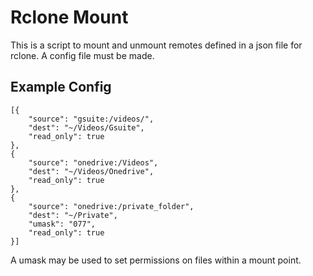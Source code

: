 # Rclone Mount

This is a script to mount and unmount remotes defined in a json file for rclone.
A config file must be made.

## Example Config

```
[{
    "source": "gsuite:/videos/",
    "dest": "~/Videos/Gsuite",
    "read_only": true
},
{
    "source": "onedrive:/Videos",
    "dest": "~/Videos/Onedrive",
    "read_only": true
},
{
    "source": "onedrive:/private_folder",
    "dest": "~/Private",
    "umask": "077",
    "read_only": true
}]
```

A umask may be used to set permissions on files within a mount point.